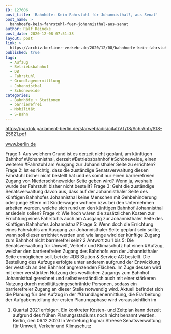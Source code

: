 ```yaml
---
ID: 127606
post_title: 'Bahnhöfe: Kein Fahrstuhl für Johannisthal?, aus Senat'
post_name: >
  bahnhoefe-kein-fahrstuhl-fuer-johannisthal-aus-senat
author: Ralf Reineke
post_date: 2020-12-08 07:51:38
layout: post
link: >
  https://archiv.berliner-verkehr.de/2020/12/08/bahnhoefe-kein-fahrstuhl-fuer-johannisthal-aus-senat/
published: true
tags:
  - Aufzug
  - Betriebsbahnhof
  - DB
  - Fahrstuhl
  - Grundlagenermittlung
  - Johannisthal
  - Schöneweide
categories:
  - Bahnhöfe + Stationen
  - barrierefrei
  - Mobilität
  - S-Bahn
---
```

https://pardok.parlament-berlin.de/starweb/adis/citat/VT/18/SchrAnfr/S18-25621.pdf

www.berlin.de

Frage 1:
Aus welchem Grund ist es derzeit nicht geplant, am künftigen Bahnhof #Johannisthal, derzeit #Betriebsbahnhof
#Schöneweide, einen weiteren #Fahrstuhl am Ausgang zur Johannisthaler Seite zu errichten?
Frage 2:
Ist es richtig, dass die zuständige Senatsverwaltung diesen Fahrstuhl bisher nicht bestellt hat und es somit
nur einen barrierefreien Zugang von Niederschöneweider Seite geben wird? Wenn ja, weshalb wurde der
Fahrstuhl bisher nicht bestellt?
Frage 3:
Geht die zuständige Senatsverwaltung davon aus, dass auf der Johannisthaler Seite des künftigen Bahnhofes
Johannisthal keine Menschen mit Gehbehinderung oder junge Eltern mit Kinderwagen wohnen bzw. bei den
Unternehmen arbeiten werden, welche sich rund um den künftigen Bahnhof Johannisthal ansiedeln sollen?
Frage 4:
Wie hoch wären die zusätzlichen Kosten zur Errichtung eines Fahrstuhls auch am Ausgang zur Johannisthaler
Seite des künftigen Bahnhofes Johannisthal?
Frage 5:
Wenn doch die Errichtung eines Fahrstuhls am Ausgang zur Johannisthaler Seite geplant sein sollte, wann
soll dieser errichtet werden und wie lange wird der künftige Zugang zum Bahnhof nicht barrierefrei sein?
2
Antwort zu 1 bis 5:
Die Senatsverwaltung für Umwelt, Verkehr und Klimaschutz hat einen #Aufzug, welcher den
barrierefreien Zugang des Bahnhofs von der Johannisthaler Seite ermöglichen soll, bei der
#DB Station &amp; Service AG bestellt. Die Bestellung des Aufzugs erfolgte unter anderem
aufgrund der Entwicklung der westlich an den Bahnhof angrenzenden Flächen. Im Zuge
dessen wird mit einer verstärkten Nutzung des westlichen Zugangs zum Bahnhof
Johannisthal gerechnet und selbstverständlich auch mit einer stärkeren Nutzung durch
mobilitätseingeschränkte Personen, sodass ein barrierefreier Zugang an dieser Stelle
notwendig wird.
Aktuell befindet sich die Planung für den Aufzug in der #Grundlagenermittlung, die
Erarbeitung der Aufgabenstellung der ersten Planungsphase wird voraussichtlich im
1. Quartal 2021 erfolgen. Ein konkreter Kosten- und Zeitplan kann derzeit aufgrund des
frühen Planungsstadiums noch nicht benannt werden.
Berlin, den 06.12.2020
In Vertretung
Ingmar Streese
Senatsverwaltung für
Umwelt, Verkehr und Klimaschutz